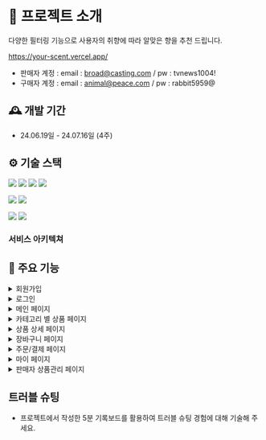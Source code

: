 # 🌷 프로젝트 소개

다양한 필터링 기능으로 사용자의 취향에 따라 알맞은 향을 추천 드립니다.

https://your-scent.vercel.app/

- 판매자 계정 : email : broad@casting.com / pw : tvnews1004!
- 구매자 계정 : email : animal@peace.com / pw : rabbit5959@
  <br>

## 🕰️ 개발 기간

- 24.06.19일 - 24.07.16일 (4주)

## ⚙️ 기술 스택

<img src="https://img.shields.io/badge/React-61DAFB?style=for-the-badge&logo=React&logoColor=white"> <img src="https://img.shields.io/badge/TypeScript-3178C6?style=for-the-badge&logo=TypeScript&logoColor=white"> <img src="https://img.shields.io/badge/Vite-646CFF?style=for-the-badge&logo=vite&logoColor=white"> <img src="https://img.shields.io/badge/Tailwindcss-06B6D4?style=for-the-badge&logo=tailwindcss&logoColor=white">

<img src="https://img.shields.io/badge/React Query-FF4154?style=for-the-badge&logo=reactquery&logoColor=white"> <img src="https://img.shields.io/badge/React Hook Form-EC5990?style=for-the-badge&logo=reacthookform&logoColor=white">

<img src="https://img.shields.io/badge/Firebase-FFCA28?style=for-the-badge&logo=firebase&logoColor=white">

<img src="https://img.shields.io/badge/Vercel-000000?style=for-the-badge&logo=netlify&logoColor=white">

<br/>

### 서비스 아키텍쳐

## 📌 주요 기능

<details>
<summary>회원가입</summary>
<img src="./src/utils/Signup.png" className="w-96">
- 이메일 주소와 비밀번호 유효성 검사
- 판매자 계정 유무에 대한 선택 옵션 제시
</details>

<details>
<summary>로그인</summary>
<img src="./src/utils/Login.png" className="w-96">
- 소셜 로그인(구글)과 이메일 로그인
- 로그인 시 회원정보를 Context API 로 관리
</details>

<details>
<summary>메인 페이지</summary>
<img src="./src/utils/Main.png" className="w-96">
- 카테고리 별 4개씩 이미지 배치 및 캐러셀 적용
- 더보기 클릭으로 카테고리 별 페이지 이동 유도
</details>

<details>
<summary>카테고리 별 상품 페이지</summary>
<img src="./src/utils/Category.png" className="w-96">
- react-query의 useInfiniteQuery와 Intersection Obeserver API를 사용한 무한 스크롤 구현
- 최신 순/가격 순으로 상품 정렬
</details>

<details>
<summary>상품 상세 페이지</summary>
<img src="./src/utils/ProductDetail.png" className="w-96">
- 동일한 카테고리 내 추천상품을 캐러셀 형태로 구현
- 상품 재고 및 장바구니에 담긴 상태에 따라 다른 버튼 제시
</details>

<details>
<summary>장바구니 페이지</summary>
<img src="./src/utils/CartDrawer.png" className="w-96">
<img src="./src/utils/Cart.png" className="w-96">
- 전체 선택/상품 별 선택에 따라 상태값으로 관리하여 주문/결제 페이지에 전달
- 기본 장바구니 페이지 외에 Drawer 형태로도 추가 구현하여 사용자가 페이지 이동 없이 아이콘 클릭만으로 상시 장바구니 확인이 가능하게 함
</details>

<details>
<summary>주문/결제 페이지</summary>
<img src="./src/utils/Order.png" className="w-96">
<img src="./src/utils/Dialog.png" className="w-96">
<img src="./src/utils/Pay.png" className="w-96">
- 포트원 SDK 을 결제모듈을 적용
- 결제 성공/실패에 따라 상품 재고를 Firestore Database 에 전달하도록 구현
</details>

<details>
<summary>마이 페이지</summary>
<img src="./src/utils/OrderHistory.png" className="w-96">
- 상품 구매 내역에서 주문 취소 가능
- 구매 내역은 최신순으로 정렬
</details>

<details>
<summary>판매자 상품관리 페이지</summary>
<img src="./src/utils/NewProductUpload.png" className="w-96">
<img src="./src/utils/EditProduct.png" className="w-96">
<img src="./src/utils/SalesHistory.png" className="w-96">
- 신규 판매 상품 등록 및 판매 상품 정보 조회/수정/삭제 가능
- 상품 이미지를 최소 1개 이상 등록하도록 제한
</details>

## 트러블 슈팅

- 프로젝트에서 작성한 5분 기록보드를 활용하여 트러블 슈팅 경험에 대해 기술해 주세요.
